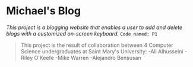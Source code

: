 # Michael's Blog
*This project is a blogging website that enables a user to add and delete blogs with a customized on-screen keyboard.*
`Code named: P1`

> This project is the result of collaboration between 4 Computer Science undergraduates at Saint Mary's University:
> -Ali Alhusseini
> -Riley O'Keefe
> -Mike Warren
> -Alejandro Bensusan
